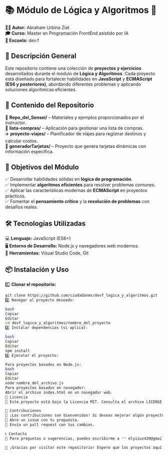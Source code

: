 # 📚 Módulo de Lógica y Algoritmos 🚀  

**👨‍💻 Autor:** Abraham Urbina Ziat  
**🎓 Curso:** Master en Programación FrontEnd asistido por IA  
**🏫 Escuela:** dev.f  

## 📝 Descripción General  

Este repositorio contiene una colección de **proyectos y ejercicios** desarrollados durante el módulo de **Lógica y Algoritmos**. Cada proyecto está diseñado para fortalecer habilidades en **JavaScript** y **ECMAScript (ES6 y posteriores)**, abordando diferentes problemas y aplicando soluciones algorítmicas eficientes.  

## 📂 Contenido del Repositorio  

📁 **Repo_del_Sensei/** – Materiales y ejemplos proporcionados por el instructor.  
🛒 **lista-compras/** – Aplicación para gestionar una lista de compras.  
✈️ **proyecto-viajes/** – Planificador de viajes para registrar destinos y calcular costos.  
🎨 **generadorTarjetas/** – Proyecto que genera tarjetas dinámicas con información específica.  

## 🎯 Objetivos del Módulo  

✅ Desarrollar habilidades sólidas en **lógica de programación**.  
✅ Implementar **algoritmos eficientes** para resolver problemas comunes.  
✅ Aplicar las características modernas de **ECMAScript** en proyectos prácticos.  
✅ Fomentar el **pensamiento crítico** y la **resolución de problemas** con desafíos reales.  

## 🛠️ Tecnologías Utilizadas  

💻 **Lenguaje:** JavaScript (ES6+)  
🖥️ **Entorno de Desarrollo:** Node.js y navegadores web modernos  
🔧 **Herramientas:** Visual Studio Code, Git  

## 📦 Instalación y Uso  

1️⃣ **Clonar el repositorio:**  
   ```bash
   git clone https://github.com/ciudadanmx/devf_logica_y_algoritmos.git
2️⃣ Navegar al proyecto deseado:

bash
Copiar
Editar
cd devf_logica_y_algoritmos/nombre_del_proyecto
3️⃣ Instalar dependencias (si aplica):

bash
Copiar
Editar
npm install
4️⃣ Ejecutar el proyecto:

Para proyectos basados en Node.js:
bash
Copiar
Editar
node nombre_del_archivo.js
Para proyectos basados en navegador:
Abrir el archivo index.html en un navegador web.
📄 Licencia
📝 Este proyecto está bajo la Licencia MIT. Consulta el archivo LICENSE para más detalles.

🤝 Contribuciones
🚀 ¡Las contribuciones son bienvenidas! Si deseas mejorar algún proyecto o agregar nuevas funcionalidades:
📌 Abre un issue con tu propuesta.
🔀 Envía un pull request con tus cambios.

📞 Contacto
📩 Para preguntas o sugerencias, puedes escribirme a ** elyizuz420@gmail.com ** o crear un issue en el repositorio.

🎉 ¡Gracias por visitar este repositorio! Espero que los proyectos aquí contenidos te ayuden en tu aprendizaje y desarrollo profesional. 💡✨